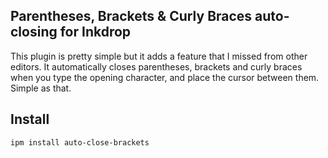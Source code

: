 ## Parentheses, Brackets & Curly Braces auto-closing for Inkdrop

This plugin is pretty simple but it adds a feature that I missed from other editors. It automatically closes parentheses, brackets and curly braces when you type the opening character, and place the cursor between them.
Simple as that.

## Install

```
ipm install auto-close-brackets
```
